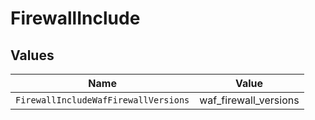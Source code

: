 # FirewallInclude


## Values

| Name                                 | Value                                |
| ------------------------------------ | ------------------------------------ |
| `FirewallIncludeWafFirewallVersions` | waf_firewall_versions                |